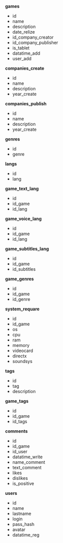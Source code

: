 
**games**

- id
- name
- description
- date_relize
- id_company_creator
- id_company_publisher
- is_tablet
- datatime_add
- user_add


**companies_create**

- id
- name
- description
- year_create


**companies_publish**

- id
- name
- description
- year_create

**genres**

- id
- genre


**langs**

- id
- lang


**game_text_lang**

- id
- id_game
- id_lang


**game_voice_lang**

- id
- id_game
- id_lang


**game_subtitles_lang**

- id
- id_game
- id_subtitles

**game_genres**

- id
- id_game
- id_genre


**system_requare**

- id
- id_game
- os
- cpu
- ram
- memory
- videocard
- directx
- soundsys


**tags**

- id
- tag
- description


**game_tags**

- id
- id_game
- id_tags


**comments**

- id
- id_game
- id_user
- datatime_write
- name_comment
- text_comment
- likes
- dislikes
- is_positive


**users**

- id
- name
- lastname
- login
- pass_hash
- avatar
- datatime_reg

